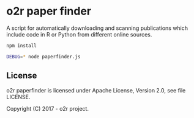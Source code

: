 # o2r paper finder

A script for automatically downloading and scanning publications which include code in R or Python from different online sources.

```bash
npm install

DEBUG=* node paperfinder.js
```

## License

o2r paperfinder is licensed under Apache License, Version 2.0, see file LICENSE.

Copyright (C) 2017 - o2r project.